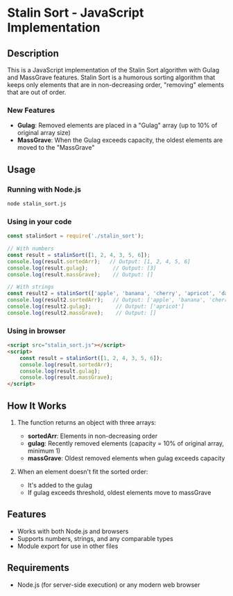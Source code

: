 # Stalin Sort - JavaScript Implementation

## Description
This is a JavaScript implementation of the Stalin Sort algorithm with Gulag and MassGrave features. Stalin Sort is a humorous sorting algorithm that keeps only elements that are in non-decreasing order, "removing" elements that are out of order.

### New Features
- **Gulag**: Removed elements are placed in a "Gulag" array (up to 10% of original array size)
- **MassGrave**: When the Gulag exceeds capacity, the oldest elements are moved to the "MassGrave"

## Usage

### Running with Node.js
```bash
node stalin_sort.js
```

### Using in your code
```javascript
const stalinSort = require('./stalin_sort');

// With numbers
const result = stalinSort([1, 2, 4, 3, 5, 6]);
console.log(result.sortedArr);   // Output: [1, 2, 4, 5, 6]
console.log(result.gulag);        // Output: [3]
console.log(result.massGrave);    // Output: []

// With strings
const result2 = stalinSort(['apple', 'banana', 'cherry', 'apricot', 'date']);
console.log(result2.sortedArr);   // Output: ['apple', 'banana', 'cherry', 'date']
console.log(result2.gulag);        // Output: ['apricot']
console.log(result2.massGrave);    // Output: []
```

### Using in browser
```html
<script src="stalin_sort.js"></script>
<script>
    const result = stalinSort([1, 2, 4, 3, 5, 6]);
    console.log(result.sortedArr);
    console.log(result.gulag);
    console.log(result.massGrave);
</script>
```

## How It Works

1. The function returns an object with three arrays:
   - **sortedArr**: Elements in non-decreasing order
   - **gulag**: Recently removed elements (capacity = 10% of original array, minimum 1)
   - **massGrave**: Oldest removed elements when gulag exceeds capacity

2. When an element doesn't fit the sorted order:
   - It's added to the gulag
   - If gulag exceeds threshold, oldest elements move to massGrave

## Features
- Works with both Node.js and browsers
- Supports numbers, strings, and any comparable types
- Module export for use in other files

## Requirements
- Node.js (for server-side execution) or any modern web browser

